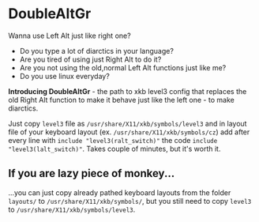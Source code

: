 # DoubleAltGr
Wanna use Left Alt just like right one?

- Do you type a lot of diarctics in your language?
- Are you tired of using just Right Alt to do it?
- Are you not using the old,normal Left Alt functions just like me?
- Do you use linux everyday?

**Introducing DoubleAltGr** - the path to xkb level3 config that replaces the old Right Alt function to make it behave just like the left one - to make diarctics.

Just copy `level3` file as `/usr/share/X11/xkb/symbols/level3` and in layout file of your keyboard layout (ex. `/usr/share/X11/xkb/symbols/cz`) add after every line with `include "level3(ralt_switch)"` the code `include "level3(lalt_switch)"`.
Takes couple of minutes, but it's worth it.

## If you are lazy piece of monkey...
...you can just copy already pathed keyboard layouts from the folder `layouts/` to `/usr/share/X11/xkb/symbols/`, but you still need to copy `level3` to `/usr/share/X11/xkb/symbols/level3`.
